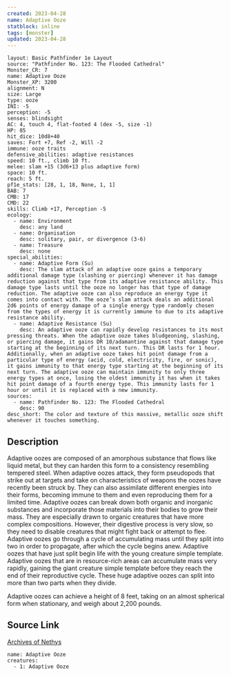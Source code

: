 ```yaml
---
created: 2023-04-28
name: Adaptive Ooze
statblock: inline
tags: [monster]
updated: 2023-04-28
---
```

```statblock
layout: Basic Pathfinder 1e Layout
source: "Pathfinder No. 123: The Flooded Cathedral"
Monster_CR: 7
name: Adaptive Ooze
Monster_XP: 3200
alignment: N
size: Large
type: ooze
INI: -5
perception: -5
senses: blindsight
AC: 4, touch 4, flat-footed 4 (dex -5, size -1)
HP: 85
hit_dice: 10d8+40
saves: Fort +7, Ref -2, Will -2
immune: ooze traits
defensive_abilities: adaptive resistances
speed: 10 ft., climb 10 ft.
melee: slam +15 (3d6+13 plus adaptive form)
space: 10 ft.
reach: 5 ft.
pf1e_stats: [28, 1, 18, None, 1, 1]
BAB: 7
CMB: 17
CMD: 22
skills: Climb +17, Perception -5
ecology:
  - name: Environment
    desc: any land
  - name: Organisation
    desc: solitary, pair, or divergence (3-6)
  - name: Treasure
    desc: none
special_abilities:
  - name: Adaptive Form (Su)
    desc: The slam attack of an adaptive ooze gains a temporary additional damage type (slashing or piercing) whenever it has damage reduction against that type from its adaptive resistance ability. This damage type lasts until the ooze no longer has that type of damage reduction. The adaptive ooze can also reproduce an energy type it comes into contact with. The ooze’s slam attack deals an additional 2d6 points of energy damage of a single energy type randomly chosen from the types of energy it is currently immune to due to its adaptive resistance ability.
  - name: Adaptive Resistance (Su)
    desc: An adaptive ooze can rapidly develop resistances to its most pressing threats. When the adaptive ooze takes bludgeoning, slashing, or piercing damage, it gains DR 10/adamantine against that damage type starting at the beginning of its next turn. This DR lasts for 1 hour. Additionally, when an adaptive ooze takes hit point damage from a particular type of energy (acid, cold, electricity, fire, or sonic), it gains immunity to that energy type starting at the beginning of its next turn. The adaptive ooze can maintain immunity to only three energy types at once, losing the oldest immunity it has when it takes hit point damage of a fourth energy type. This immunity lasts for 1 hour or until it is replaced with a new immunity.
sources:
  - name: Pathfinder No. 123: The Flooded Cathedral
    desc: 90
desc_short: The color and texture of this massive, metallic ooze shift whenever it touches something.
```
## Description
Adaptive oozes are composed of an amorphous substance that flows like liquid metal, but they can harden this form to a consistency resembling tempered steel. When adaptive oozes attack, they form pseudopods that strike out at targets and take on characteristics of weapons the oozes have recently been struck by. They can also assimilate different energies into their forms, becoming immune to them and even reproducing them for a limited time. Adaptive oozes can break down both organic and inorganic substances and incorporate those materials into their bodies to grow their mass. They are especially drawn to organic creatures that have more complex compositions. However, their digestive process is very slow, so they need to disable creatures that might fight back or attempt to flee. Adaptive oozes go through a cycle of accumulating mass until they split into two in order to propagate, after which the cycle begins anew. Adaptive oozes that have just split begin life with the young creature simple template. Adaptive oozes that are in resource-rich areas can accumulate mass very rapidly, gaining the giant creature simple template before they reach the end of their reproductive cycle. These huge adaptive oozes can split into more than two parts when they divide.

 Adaptive oozes can achieve a height of 8 feet, taking on an almost spherical form when stationary, and weigh about 2,200 pounds.
## Source Link
[Archives of Nethys](https://aonprd.com/MonsterDisplay.aspx?ItemName=Adaptive%20Ooze)
```encounter-table
name: Adaptive Ooze
creatures:
  - 1: Adaptive Ooze
```
